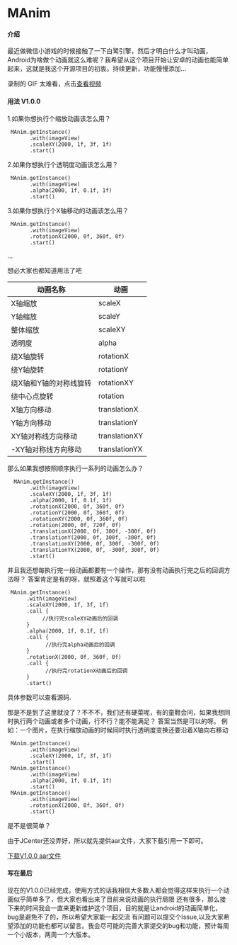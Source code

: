 # MAnim

#### 介绍
最近做微信小游戏的时候接触了一下白鹭引擎，然后才明白什么才叫动画，Android为啥做个动画就这么难呢？我希望从这个项目开始让安卓的动画也能简单起来，这就是我这个开源项目的初衷。持续更新，功能慢慢添加...

录制的 GIF 太难看，点击[查看视频](http://192.144.156.10/manim.mp4)


#### 用法 V1.0.0

1.如果你想执行个缩放动画该怎么用？
```
 MAnim.getInstance()
       .with(imageView)
       .scaleXY(2000, 1f, 3f, 1f)
       .start()
```
2.如果你想执行个透明度动画该怎么用？
```
 MAnim.getInstance()
       .with(imageView)
       .alpha(2000, 1f, 0.1f, 1f)
       .start()
```
3.如果你想执行个X轴移动的动画该怎么用？
```
 MAnim.getInstance()
       .with(imageView)
       .rotationX(2000, 0f, 360f, 0f)
       .start()
```
... 

想必大家也都知道用法了吧 

| 动画名称 | 动画|
|---|---|
|  X轴缩放 | scaleX|
|  Y轴缩放 | scaleY|
|  整体缩放 | scaleXY|
|  透明度 | alpha|
|  绕X轴旋转 | rotationX|
|  绕Y轴旋转 | rotationY|
|  绕X轴和Y轴的对称线旋转 | rotationXY |
|  绕中心点旋转 |rotation|
|  X轴方向移动 |translationX |
|  Y轴方向移动 | translationY|
|  XY轴对称线方向移动 |translationXY |
|  -XY轴对称线方向移动 | translationYX|


那么如果我想按照顺序执行一系列的动画怎么办？
```
  MAnim.getInstance()
       .with(imageView)
       .scaleXY(2000, 1f, 3f, 1f)
       .alpha(2000, 1f, 0.1f, 1f)
       .rotationX(2000, 0f, 360f, 0f)
       .rotationY(2000, 0f, 360f, 0f)
       .rotationXY(2000, 0f, 360f, 0f)
       .rotation(2000, 0f, 720f, 0f)
       .translationX(2000, 0f, 300f, -300f, 0f)
       .translationY(2000, 0f, 300f, -300f, 0f)
       .translationXY(2000, 0f, 300f, -300f, 0f)
       .translationYX(2000, 0f, -300f, 300f, 0f)
       .start()
```
并且我还想每执行完一段动画都要有一个操作，那有没有动画执行完之后的回调方法呀？
答案肯定是有的呀，就照着这个写就可以啦
```
 MAnim.getInstance()
      .with(imageView)
      .scaleXY(2000, 1f, 3f, 1f)
      .call {
           //执行完scaleXY动画后的回调         
      }
      .alpha(2000, 1f, 0.1f, 1f)
      .call {
            //执行完alpha动画后的回调   
      }
      .rotationX(2000, 0f, 360f, 0f)
      .call {
            //执行完rotationX动画后的回调   
      }
      .start()
```

具体参数可以查看源码.

那是不是到了这里就没了？不不不，我们还有硬菜呢，有的童鞋会问，如果我想同时执行两个动画或者多个动画，行不行？能不能满足？
答案当然是可以的呀。
例如：一个图片，在执行缩放动画的时候同时执行透明度变换还要沿着X轴向右移动
```
 MAnim.getInstance()
       .with(imageView)
       .scaleXY(2000, 1f, 3f, 1f)
       .start()
 MAnim.getInstance()
       .with(imageView)
       .alpha(2000, 1f, 0.1f, 1f)
       .start()
 MAnim.getInstance()
       .with(imageView)
       .rotationX(2000, 0f, 360f, 0f)
       .start()
```
是不是很简单？

由于JCenter还没弄好，所以就先提供aar文件，大家下载引用一下即可。

[下载V1.0.0 aar文件](/manim/aar/manim-release-v1.0.0.aar)

#### 写在最后
现在的V1.0.0已经完成，使用方式的话我相信大多数人都会觉得这样来执行一个动画似乎简单多了，但大家也看出来了目前来说动画的执行局限
还有很多，那么接下来的时间我会一直来更新维护这个项目，目的就是让android的动画简单化，bug是避免不了的，所以希望大家能一起交流
有问题可以提交个Issue,以及大家希望添加的功能也都可以留言。我会尽可能的完善大家提交的bug和功能，预计每周一个小版本，两周一个大版本。



